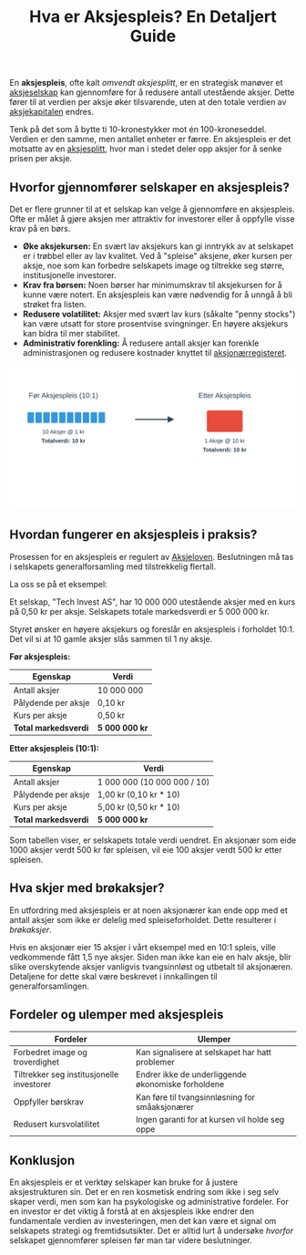 ﻿---
title: "Hva er Aksjespleis? En Detaljert Guide"
seoTitle: "Hva er Aksjespleis? En Detaljert Guide"
description: 'En **aksjespleis**, ofte kalt *omvendt aksjesplitt*, er en strategisk manøver et [aksjeselskap](/blogs/regnskap/hva-er-et-aksjeselskap "Hva er et aksjeselskap?...'
summary: "Forklaring av aksjespleis: hvorfor selskaper gjør det, hvordan det gjennomføres, og konsekvenser for aksjonærer og aksjekapital."
---

En **aksjespleis**, ofte kalt *omvendt aksjesplitt*, er en strategisk manøver et [aksjeselskap](/blogs/regnskap/hva-er-et-aksjeselskap "Hva er et aksjeselskap?") kan gjennomføre for å redusere antall utestående aksjer. Dette fører til at verdien per aksje øker tilsvarende, uten at den totale verdien av [aksjekapitalen](/blogs/regnskap/hva-er-aksjekapital "Hva er aksjekapital?") endres.

Tenk på det som å bytte ti 10-kronestykker mot én 100-kroneseddel. Verdien er den samme, men antallet enheter er færre. En aksjespleis er det motsatte av en [aksjesplitt](/blogs/regnskap/hva-er-aksjesplitt "Hva er en Aksjesplitt? En Komplett Guide"), hvor man i stedet deler opp aksjer for å senke prisen per aksje.

## Hvorfor gjennomfører selskaper en aksjespleis?

Det er flere grunner til at et selskap kan velge å gjennomføre en aksjespleis. Ofte er målet å gjøre aksjen mer attraktiv for investorer eller å oppfylle visse krav på en børs.

*   **Øke aksjekursen:** En svært lav aksjekurs kan gi inntrykk av at selskapet er i trøbbel eller av lav kvalitet. Ved å "spleise" aksjene, øker kursen per aksje, noe som kan forbedre selskapets image og tiltrekke seg større, institusjonelle investorer.
*   **Krav fra børsen:** Noen børser har minimumskrav til aksjekursen for å kunne være notert. En aksjespleis kan være nødvendig for å unngå å bli strøket fra listen.
*   **Redusere volatilitet:** Aksjer med svært lav kurs (såkalte "penny stocks") kan være utsatt for store prosentvise svingninger. En høyere aksjekurs kan bidra til mer stabilitet.
*   **Administrativ forenkling:** Å redusere antall aksjer kan forenkle administrasjonen og redusere kostnader knyttet til [aksjonærregisteret](/blogs/regnskap/hva-er-aksjonaerregisteret "Hva er Aksjonærregisteret?").

![Illustrasjon som viser prosessen av en aksjespleis](aksjespleis-prosess.svg)

## Hvordan fungerer en aksjespleis i praksis?

Prosessen for en aksjespleis er regulert av [Aksjeloven](/blogs/regnskap/hva-er-aksjeloven "Les mer om Aksjeloven"). Beslutningen må tas i selskapets generalforsamling med tilstrekkelig flertall.

La oss se på et eksempel:

Et selskap, "Tech Invest AS", har 10 000 000 utestående aksjer med en kurs på 0,50 kr per aksje. Selskapets totale markedsverdi er 5 000 000 kr.

Styret ønsker en høyere aksjekurs og foreslår en aksjespleis i forholdet 10:1. Det vil si at 10 gamle aksjer slås sammen til 1 ny aksje.

**Før aksjespleis:**

| Egenskap | Verdi |
| --- | --- |
| Antall aksjer | 10 000 000 |
| Pålydende per aksje | 0,10 kr |
| Kurs per aksje | 0,50 kr |
| **Total markedsverdi** | **5 000 000 kr** |

**Etter aksjespleis (10:1):**

| Egenskap | Verdi |
| --- | --- |
| Antall aksjer | 1 000 000 (10 000 000 / 10) |
| Pålydende per aksje | 1,00 kr (0,10 kr * 10) |
| Kurs per aksje | 5,00 kr (0,50 kr * 10) |
| **Total markedsverdi** | **5 000 000 kr** |

Som tabellen viser, er selskapets totale verdi uendret. En aksjonær som eide 1000 aksjer verdt 500 kr før spleisen, vil eie 100 aksjer verdt 500 kr etter spleisen.

## Hva skjer med brøkaksjer?

En utfordring med aksjespleis er at noen aksjonærer kan ende opp med et antall aksjer som ikke er delelig med spleiseforholdet. Dette resulterer i *brøkaksjer*.

Hvis en aksjonær eier 15 aksjer i vårt eksempel med en 10:1 spleis, ville vedkommende fått 1,5 nye aksjer. Siden man ikke kan eie en halv aksje, blir slike overskytende aksjer vanligvis tvangsinnløst og utbetalt til aksjonæren. Detaljene for dette skal være beskrevet i innkallingen til generalforsamlingen.

## Fordeler og ulemper med aksjespleis

| Fordeler | Ulemper |
| --- | --- |
| Forbedret image og troverdighet | Kan signalisere at selskapet har hatt problemer |
| Tiltrekker seg institusjonelle investorer | Endrer ikke de underliggende økonomiske forholdene |
| Oppfyller børskrav | Kan føre til tvangsinnløsning for småaksjonærer |
| Redusert kursvolatilitet | Ingen garanti for at kursen vil holde seg oppe |

## Konklusjon

En aksjespleis er et verktøy selskaper kan bruke for å justere aksjestrukturen sin. Det er en ren kosmetisk endring som ikke i seg selv skaper verdi, men som kan ha psykologiske og administrative fordeler. For en investor er det viktig å forstå at en aksjespleis ikke endrer den fundamentale verdien av investeringen, men det kan være et signal om selskapets strategi og fremtidsutsikter. Det er alltid lurt å undersøke *hvorfor* selskapet gjennomfører spleisen før man tar videre beslutninger.











